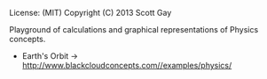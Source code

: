 License: (MIT)
Copyright (C) 2013 Scott Gay

Playground of calculations and graphical representations of Physics concepts.

- Earth's Orbit -> http://www.blackcloudconcepts.com//examples/physics/
